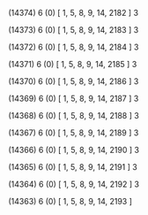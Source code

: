 (14374) 6 (0) [ 1, 5, 8, 9, 14, 2182 ] 3 


(14373) 6 (0) [ 1, 5, 8, 9, 14, 2183 ] 3 


(14372) 6 (0) [ 1, 5, 8, 9, 14, 2184 ] 3 


(14371) 6 (0) [ 1, 5, 8, 9, 14, 2185 ] 3 


(14370) 6 (0) [ 1, 5, 8, 9, 14, 2186 ] 3 


(14369) 6 (0) [ 1, 5, 8, 9, 14, 2187 ] 3 


(14368) 6 (0) [ 1, 5, 8, 9, 14, 2188 ] 3 


(14367) 6 (0) [ 1, 5, 8, 9, 14, 2189 ] 3 


(14366) 6 (0) [ 1, 5, 8, 9, 14, 2190 ] 3 


(14365) 6 (0) [ 1, 5, 8, 9, 14, 2191 ] 3 


(14364) 6 (0) [ 1, 5, 8, 9, 14, 2192 ] 3 


(14363) 6 (0) [ 1, 5, 8, 9, 14, 2193 ]  

